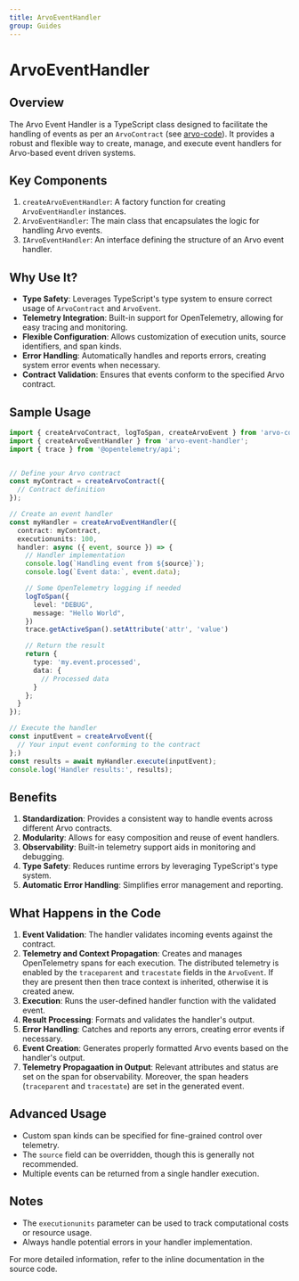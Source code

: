 ```yaml
---
title: ArvoEventHandler
group: Guides
---
```


# ArvoEventHandler

## Overview

The Arvo Event Handler is a TypeScript class designed to facilitate the handling of events as per an `ArvoContract` (see [arvo-code](https://saadahmad123.github.io/arvo-core/documents/ArvoContract.html)). It provides a robust and flexible way to create, manage, and execute event handlers for Arvo-based event driven systems.

## Key Components

1. `createArvoEventHandler`: A factory function for creating `ArvoEventHandler` instances.
2. `ArvoEventHandler`: The main class that encapsulates the logic for handling Arvo events.
3. `IArvoEventHandler`: An interface defining the structure of an Arvo event handler.

## Why Use It?

- **Type Safety**: Leverages TypeScript's type system to ensure correct usage of `ArvoContract` and `ArvoEvent`.
- **Telemetry Integration**: Built-in support for OpenTelemetry, allowing for easy tracing and monitoring.
- **Flexible Configuration**: Allows customization of execution units, source identifiers, and span kinds.
- **Error Handling**: Automatically handles and reports errors, creating system error events when necessary.
- **Contract Validation**: Ensures that events conform to the specified Arvo contract.

## Sample Usage

```typescript
import { createArvoContract, logToSpan, createArvoEvent } from 'arvo-core';
import { createArvoEventHandler } from 'arvo-event-handler';
import { trace } from '@opentelemetry/api';


// Define your Arvo contract
const myContract = createArvoContract({
  // Contract definition
});

// Create an event handler
const myHandler = createArvoEventHandler({
  contract: myContract,
  executionunits: 100,
  handler: async ({ event, source }) => {
    // Handler implementation
    console.log(`Handling event from ${source}`);
    console.log(`Event data:`, event.data);

    // Some OpenTelemetry logging if needed
    logToSpan({
      level: "DEBUG",
      message: "Hello World",
    })
    trace.getActiveSpan().setAttribute('attr', 'value')

    // Return the result
    return {
      type: 'my.event.processed',
      data: {
        // Processed data
      }
    };
  }
});

// Execute the handler
const inputEvent = createArvoEvent({
  // Your input event conforming to the contract
};)
const results = await myHandler.execute(inputEvent);
console.log('Handler results:', results);
```

## Benefits

1. **Standardization**: Provides a consistent way to handle events across different Arvo contracts.
2. **Modularity**: Allows for easy composition and reuse of event handlers.
3. **Observability**: Built-in telemetry support aids in monitoring and debugging.
4. **Type Safety**: Reduces runtime errors by leveraging TypeScript's type system.
5. **Automatic Error Handling**: Simplifies error management and reporting.

## What Happens in the Code

1. **Event Validation**: The handler validates incoming events against the contract.
2. **Telemetry and Context Propagation**: Creates and manages OpenTelemetry spans for each execution. The distributed telemetry is enabled by the `traceparent` and `tracestate` fields in the `ArvoEvent`. If they are present then then trace context is inherited, otherwise it is created anew.
3. **Execution**: Runs the user-defined handler function with the validated event.
4. **Result Processing**: Formats and validates the handler's output.
5. **Error Handling**: Catches and reports any errors, creating error events if necessary.
6. **Event Creation**: Generates properly formatted Arvo events based on the handler's output.
7. **Telemetry Propagaation in Output**: Relevant attributes and status are set on the span for observability. Moreover, the span headers (`traceparent` and `tracestate`) are set in the generated event.

## Advanced Usage

- Custom span kinds can be specified for fine-grained control over telemetry.
- The `source` field can be overridden, though this is generally not recommended.
- Multiple events can be returned from a single handler execution.

## Notes

- The `executionunits` parameter can be used to track computational costs or resource usage.
- Always handle potential errors in your handler implementation.

For more detailed information, refer to the inline documentation in the source code.